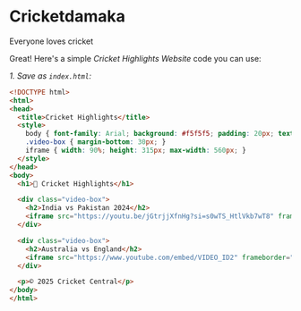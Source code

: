 # Cricketdamaka
Everyone loves cricket

Great! Here's a simple *Cricket Highlights Website* code you can use:

*1. Save as `index.html`:*
```html
<!DOCTYPE html>
<html>
<head>
  <title>Cricket Highlights</title>
  <style>
    body { font-family: Arial; background: #f5f5f5; padding: 20px; text-align: center; }
    .video-box { margin-bottom: 30px; }
    iframe { width: 90%; height: 315px; max-width: 560px; }
  </style>
</head>
<body>
  <h1>🏏 Cricket Highlights</h1>

  <div class="video-box">
    <h2>India vs Pakistan 2024</h2>
    <iframe src="https://youtu.be/jGtrjjXfnHg?si=s0wTS_HtlVkb7wT8" frameborder="0" allowfullscreen></iframe>
  </div>

  <div class="video-box">
    <h2>Australia vs England</h2>
    <iframe src="https://www.youtube.com/embed/VIDEO_ID2" frameborder="0" allowfullscreen></iframe>
  </div>

  <p>© 2025 Cricket Central</p>
</body>
</html>
